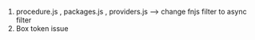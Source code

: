 1. procedure.js , packages.js , providers.js  -->  change fnjs filter to async filter
2. Box token issue
